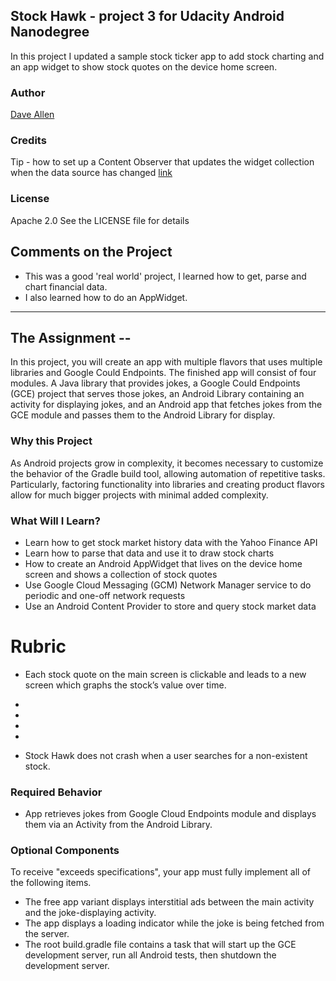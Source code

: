 ## Stock Hawk - project 3 for Udacity Android Nanodegree

In this project I updated a sample stock ticker app to add stock charting and an app widget to show stock quotes on the device home screen.

### Author
[Dave Allen](https://github.com/debun8)

### Credits
Tip - how to set up a Content Observer that updates the widget collection when the data source has changed [link](https://android.googlesource.com/platform/development/+/master/samples/WeatherListWidget/src/com/example/android/weatherlistwidget/WeatherWidgetProvider.java)

### License
Apache 2.0 See the LICENSE file for details

## Comments on the Project
- This was a good 'real world' project, I learned how to get, parse and chart financial data.
- I also learned how to do an AppWidget.

----

## The Assignment --

In this project, you will create an app with multiple flavors that uses
multiple libraries and Google Could Endpoints. The finished app will consist
of four modules. A Java library that provides jokes, a Google Could Endpoints
(GCE) project that serves those jokes, an Android Library containing an
activity for displaying jokes, and an Android app that fetches jokes from the
GCE module and passes them to the Android Library for display.

### Why this Project

As Android projects grow in complexity, it becomes necessary to customize the
behavior of the Gradle build tool, allowing automation of repetitive tasks.
Particularly, factoring functionality into libraries and creating product
flavors allow for much bigger projects with minimal added complexity.

### What Will I Learn?

* Learn how to get stock market history data with the Yahoo Finance API
* Learn how to parse that data and use it to draw stock charts
* How to create an Android AppWidget that lives on the device home screen and shows a collection of stock quotes
* Use Google Cloud Messaging (GCM) Network Manager service to do periodic and one-off network requests
* Use an Android Content Provider to store and query stock market data


# Rubric

* Each stock quote on the main screen is clickable and leads to a new screen which graphs the stock’s value over time.

*
*
*
*
* Stock Hawk does not crash when a user searches for a non-existent stock.


### Required Behavior

* App retrieves jokes from Google Cloud Endpoints module and displays them via an Activity from the Android Library.

### Optional Components

To receive "exceeds specifications", your app must fully implement all of the following items.

* The free app variant displays interstitial ads between the main activity and the joke-displaying activity.
* The app displays a loading indicator while the joke is being fetched from the server.
* The root build.gradle file contains a task that will start up the GCE development server, run all Android tests, then shutdown the development server.
